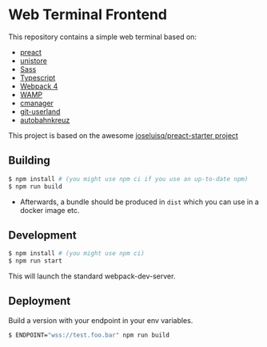 # Web Terminal Frontend

This repository contains a simple web terminal based on:

- [preact](https://github.com/developit/preact)
- [unistore](https://github.com/developit/unistore)
- [Sass](https://github.com/sass/node-sass)
- [Typescript](https://www.typescriptlang.org/)
- [Webpack 4](https://webpack.js.org/)
- [WAMP](https://wamp-proto.org/)
- [cmanager](https://github.com/ovgu-cs-workshops/cmanager)
- [git-userland](https://github.com/ovgu-cs-workshops/git-userland)
- [autobahnkreuz](https://github.com/EmbeddedEnterprises/autobahnkreuz)

This project is based on the awesome [joseluisq/preact-starter project](https://github.com/joseluisq/preact-starter)

## Building

```sh
$ npm install # (you might use npm ci if you use an up-to-date npm)
$ npm run build
```

- Afterwards, a bundle should be produced in `dist` which you can use in a docker image etc.

## Development

```sh
$ npm install # (you might use npm ci)
$ npm run start
```

This will launch the standard webpack-dev-server.

## Deployment

Build a version with your endpoint in your env variables.

```sh
$ ENDPOINT="wss://test.foo.bar" npm run build
```